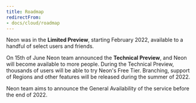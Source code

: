 ```yaml
---
title: Roadmap
redirectFrom:
- docs/cloud/roadmap
---
```


Neon was in the **Limited Preview**, starting February 2022, available to a handful of select users and friends.

On 15th of June Neon team announced the **Technical Preview**, and Neon will become available to more people. During the Technical Preview, thousands of users will be able to try Neon's Free Tier. Branching, support of Regions and other features will be released during the summer of 2022.

Neon team aims to announce the General Availability of the service before the end of 2022.
